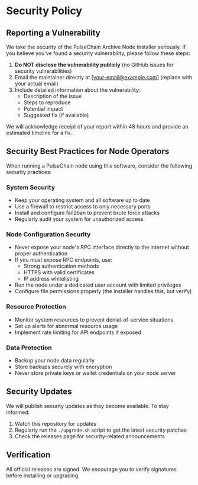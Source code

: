 # Security Policy

## Reporting a Vulnerability

We take the security of the PulseChain Archive Node Installer seriously. If you believe you've found a security vulnerability, please follow these steps:

1. **Do NOT disclose the vulnerability publicly** (no GitHub issues for security vulnerabilities)
2. Email the maintainer directly at [your-email@example.com] (replace with your actual email)
3. Include detailed information about the vulnerability:
   - Description of the issue
   - Steps to reproduce
   - Potential impact
   - Suggested fix (if available)

We will acknowledge receipt of your report within 48 hours and provide an estimated timeline for a fix.

## Security Best Practices for Node Operators

When running a PulseChain node using this software, consider the following security practices:

### System Security
- Keep your operating system and all software up to date
- Use a firewall to restrict access to only necessary ports
- Install and configure fail2ban to prevent brute force attacks
- Regularly audit your system for unauthorized access

### Node Configuration Security
- Never expose your node's RPC interface directly to the internet without proper authentication
- If you must expose RPC endpoints, use:
  - Strong authentication methods
  - HTTPS with valid certificates
  - IP address whitelisting
- Run the node under a dedicated user account with limited privileges
- Configure file permissions properly (the installer handles this, but verify)

### Resource Protection
- Monitor system resources to prevent denial-of-service situations
- Set up alerts for abnormal resource usage
- Implement rate limiting for API endpoints if exposed

### Data Protection
- Backup your node data regularly
- Store backups securely with encryption
- Never store private keys or wallet credentials on your node server

## Security Updates

We will publish security updates as they become available. To stay informed:

1. Watch this repository for updates
2. Regularly run the `./upgrade.sh` script to get the latest security patches
3. Check the releases page for security-related announcements

## Verification

All official releases are signed. We encourage you to verify signatures before installing or upgrading. 